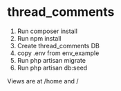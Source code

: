 # thread_comments

1. Run composer install
2. Run npm install
3. Create thread_comments DB
4. copy .env from env_example
5. Run php artisan migrate
6. Run php artisan db:seed

Views are at /home and /